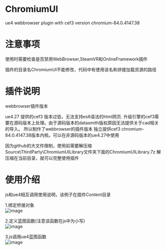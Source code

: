 # ChromiumUI
ue4 webbrowser plugin with cef3 version chromium-84.0.4147.38

# 注意事项
使用时需要检查是否禁用WebBrowser,SteamVR和OnlineFramework插件

插件的目录名ChromiumUI不能修改，代码中有使用该名称拼接加载资源的路径

# 插件说明
webbrowser插件版本

ue4.27 提供的cef3 版本过低，无法支持es6语法的html网页.
升级引擎的cef3需要在源码版本上处理。由于源码版本的datasmith版权原因无法提供关于cad相关的导入。
所以制作了webbrowser的插件版本
独立提供cef3 chromium-84.0.4147.38版本内核。可以在非源码版本的ue4.27中使用

因为github的大文件限制，使用前需要解压缩Source\ThirdParty\ChromiumUILibrary文件夹下面的ChromiumUILibrary.7z
解压缩在当前目录，就可以完整使用插件

# 使用介绍
js和ue4相互调用使用说明，该例子在插件Content目录

1.绑定桥接对象  
![image](https://github.com/shiniu0606/ChromiumUI/blob/main/doc/1.PNG)  

2.定义蓝图函数(注意该函数在js中为小写)  
![image](https://github.com/shiniu0606/ChromiumUI/blob/main/doc/2.PNG)  

3.js调用ue4蓝图函数  
![image](https://github.com/shiniu0606/ChromiumUI/blob/main/doc/3.PNG)  
